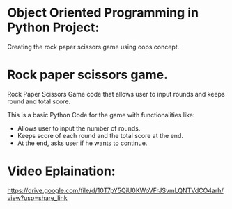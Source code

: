 # Object Oriented Programming in Python Project:
Creating the rock paper scissors game using oops concept.
# Rock paper scissors game.
Rock Paper Scissors Game code that allows user to input rounds and keeps round and total score.

This is a basic Python Code for the game with functionalities like:
* Allows user to input the number of rounds.
* Keeps score of each round and the total score at the end.
* At the end, asks user if he wants to continue.

# Video Eplaination:
https://drive.google.com/file/d/10T7pY5QiU0KWoVFrJSvmLQNTVdCO4arh/view?usp=share_link

